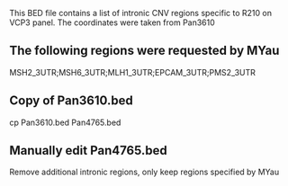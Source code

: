 This BED file contains a list of intronic CNV regions specific to R210 on VCP3 panel.
The coordinates were taken from Pan3610

## The following regions were requested by MYau
MSH2_3UTR;MSH6_3UTR;MLH1_3UTR;EPCAM_3UTR;PMS2_3UTR

## Copy of Pan3610.bed
cp Pan3610.bed Pan4765.bed

## Manually edit Pan4765.bed
Remove additional intronic regions, only keep regions specified by MYau
